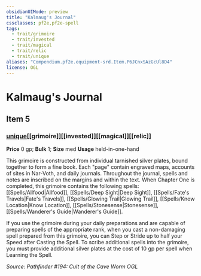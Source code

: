 ```yaml
---
obsidianUIMode: preview
title: "Kalmaug's Journal"
cssclasses: pf2e,pf2e-spell
tags:
  - trait/grimoire
  - trait/invested
  - trait/magical
  - trait/relic
  - trait/unique
aliases: "Compendium.pf2e.equipment-srd.Item.P6JCnxSAzGcUl8D4"
license: OGL
---
```

# Kalmaug's Journal
## Item 5
### [unique](unique "Unique Rarity Trait")[[grimoire]][[invested]][[magical]][[relic]]


**Price** 0 gp; 
**Bulk** 1; **Size** med
**Usage** held-in-one-hand

This grimoire is constructed from individual tarnished silver plates, bound together to form a fine book. Each "page" contain engraved maps, accounts of sites in Nar-Voth, and daily journals. Throughout the journal, spells and notes are inscribed on the margins and within the text. When Chapter One is completed, this grimoire contains the following spells: [[Spells/Allfood|Allfood]], [[Spells/Deep Sight|Deep Sight]], [[Spells/Fate's Travels|Fate's Travels]], [[Spells/Glowing Trail|Glowing Trail]], [[Spells/Know Location|Know Location]], [[Spells/Stonesense|Stonesense]], [[Spells/Wanderer's Guide|Wanderer's Guide]].

If you use the grimoire during your daily preparations and are capable of preparing spells of the appropriate rank, when you cast a non-damaging spell prepared from this grimoire, you can Step or Stride up to half your Speed after Casting the Spell. To scribe additional spells into the grimoire, you must provide additional silver plates at the cost of 10 gp per spell when Learning the Spell.

*Source: Pathfinder #194: Cult of the Cave Worm*
*OGL*